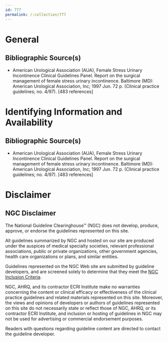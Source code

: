 ```yaml
---
id: 777
permalink: /:collection/777
---
```


# General

## Bibliographic Source(s)

- American Urological Association (AUA), Female Stress Urinary Incontinence Clinical Guidelines Panel. Report on the surgical management of female stress urinary incontinence. Baltimore (MD): American Urological Association, Inc; 1997 Jun. 72 p. (Clinical practice guidelines; no. 4/97). [483 references]

# Identifying Information and Availability

## Bibliographic Source(s)

- American Urological Association (AUA), Female Stress Urinary Incontinence Clinical Guidelines Panel. Report on the surgical management of female stress urinary incontinence. Baltimore (MD): American Urological Association, Inc; 1997 Jun. 72 p. (Clinical practice guidelines; no. 4/97). [483 references]

# Disclaimer

## NGC Disclaimer

The National Guideline Clearinghouse™ (NGC) does not develop, produce, approve, or endorse the guidelines represented on this site.

All guidelines summarized by NGC and hosted on our site are produced under the auspices of medical specialty societies, relevant professional associations, public or private organizations, other government agencies, health care organizations or plans, and similar entities.

Guidelines represented on the NGC Web site are submitted by guideline developers, and are screened solely to determine that they meet the [NGC Inclusion Criteria](/help-and-about/summaries/inclusion-criteria).

NGC, AHRQ, and its contractor ECRI Institute make no warranties concerning the content or clinical efficacy or effectiveness of the clinical practice guidelines and related materials represented on this site. Moreover, the views and opinions of developers or authors of guidelines represented on this site do not necessarily state or reflect those of NGC, AHRQ, or its contractor ECRI Institute, and inclusion or hosting of guidelines in NGC may not be used for advertising or commercial endorsement purposes.

Readers with questions regarding guideline content are directed to contact the guideline developer.

